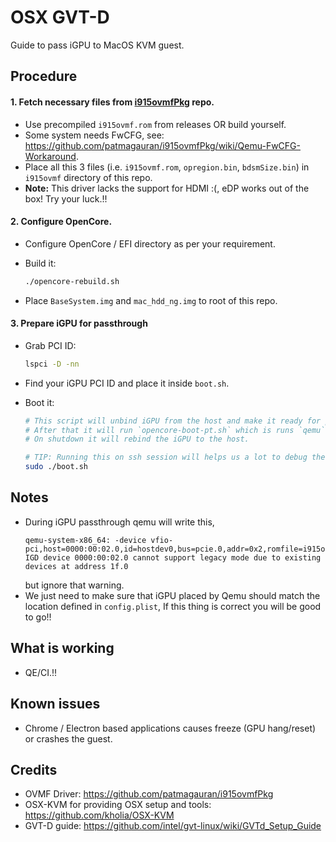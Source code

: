 # OSX GVT-D
Guide to pass iGPU to MacOS KVM guest.

## Procedure

#### 1. Fetch necessary files from [i915ovmfPkg](https://github.com/patmagauran/i915ovmfPkg) repo.

- Use precompiled `i915ovmf.rom` from releases OR build yourself.
- Some system needs FwCFG, see: https://github.com/patmagauran/i915ovmfPkg/wiki/Qemu-FwCFG-Workaround.
- Place all this 3 files (i.e. `i915ovmf.rom`, `opregion.bin`, `bdsmSize.bin`) in `i915ovmf` directory of this repo.
- **Note:** This driver lacks the support for HDMI :(, eDP works out of the box! Try your luck.!!

#### 2. Configure OpenCore.

- Configure OpenCore / EFI directory as per your requirement.
- Build it:

  ```bash
  ./opencore-rebuild.sh
  ```

- Place `BaseSystem.img` and `mac_hdd_ng.img` to root of this repo.

#### 3. Prepare iGPU for passthrough

- Grab PCI ID:

  ```bash
  lspci -D -nn
  ```

- Find your iGPU PCI ID and place it inside `boot.sh`.
- Boot it:

  ```bash
  # This script will unbind iGPU from the host and make it ready for passthrough.
  # After that it will run `opencore-boot-pt.sh` which is runs `qemu` command to boot OSX.
  # On shutdown it will rebind the iGPU to the host.

  # TIP: Running this on ssh session will helps us a lot to debug the issue.
  sudo ./boot.sh
  ```

## Notes
- During iGPU passthrough qemu will write this,
  ```
  qemu-system-x86_64: -device vfio-pci,host=0000:00:02.0,id=hostdev0,bus=pcie.0,addr=0x2,romfile=i915ovmf.rom: IGD device 0000:00:02.0 cannot support legacy mode due to existing devices at address 1f.0
  ```
  but ignore that warning.
 - We just need to make sure that iGPU placed by Qemu should match the location defined in `config.plist`, If this thing is correct you will be good to go!!

## What is working

- QE/CI.!!

## Known issues

- Chrome / Electron based applications causes freeze (GPU hang/reset) or crashes the guest.

## Credits

- OVMF Driver: https://github.com/patmagauran/i915ovmfPkg
- OSX-KVM for providing OSX setup and tools: https://github.com/kholia/OSX-KVM
- GVT-D guide: https://github.com/intel/gvt-linux/wiki/GVTd_Setup_Guide
